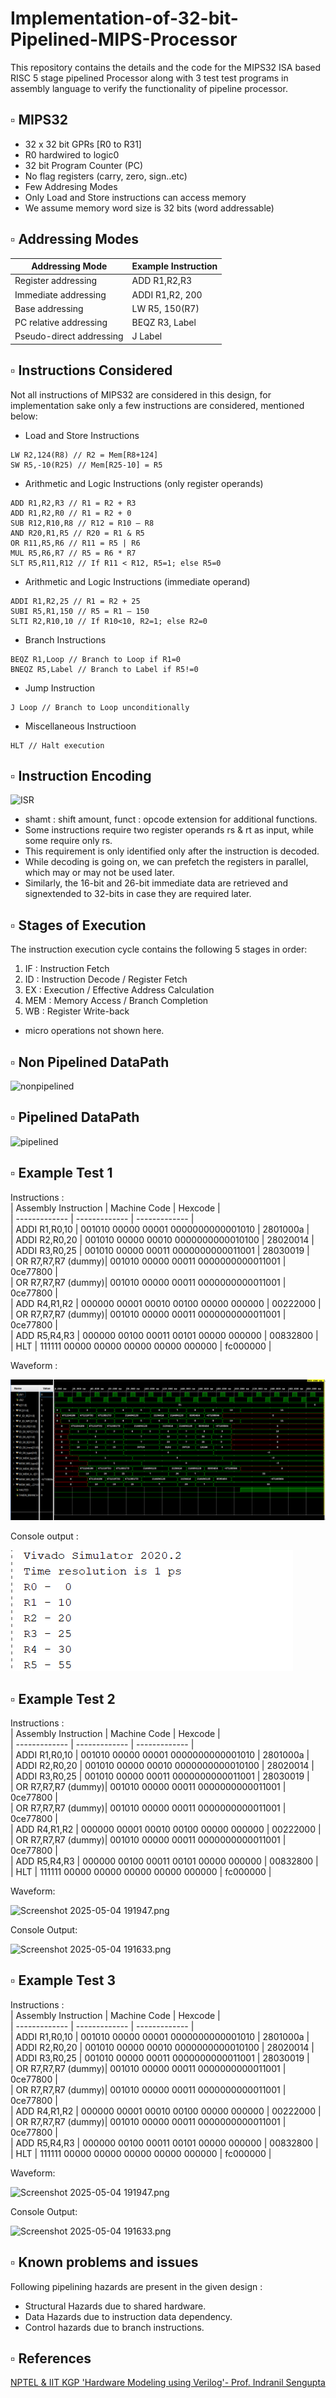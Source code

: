 # Implementation-of-32-bit-Pipelined-MIPS-Processor

This repository contains the details and the code for the MIPS32 ISA based RISC 5 stage pipelined Processor along with 3 test test programs in assembly language to verify the functionality of pipeline processor.  

## ▫️ MIPS32  
- 32 x 32 bit GPRs [R0 to R31]  
- R0 hardwired to logic0  
- 32 bit Program Counter (PC)  
- No flag registers (carry, zero, sign..etc)  
- Few Addresing Modes  
- Only Load and Store instructions can access memory  
- We assume memory word size is 32 bits (word addressable)  
## ▫️ Addressing Modes  
| Addressing Mode | Example Instruction |
| -------------- | -------------------------------------------------------------------------------------------------------------------------------------------------------------------- |
| Register addressing | ADD R1,R2,R3      |
| Immediate addressing | ADDI R1,R2, 200       |
| Base addressing      | LW R5, 150(R7)    |
| PC relative addressing  | BEQZ R3, Label   |
| Pseudo-direct addressing | J Label      |
## ▫️ Instructions Considered  
Not all instructions of MIPS32 are considered in this design, for implementation sake only a few instructions are considered, mentioned below:  
- Load and Store Instructions  
```
LW R2,124(R8) // R2 = Mem[R8+124]  
SW R5,-10(R25) // Mem[R25-10] = R5  
```
- Arithmetic and Logic Instructions (only register operands)  
```
ADD R1,R2,R3 // R1 = R2 + R3  
ADD R1,R2,R0 // R1 = R2 + 0  
SUB R12,R10,R8 // R12 = R10 – R8  
AND R20,R1,R5 // R20 = R1 & R5  
OR R11,R5,R6 // R11 = R5 | R6  
MUL R5,R6,R7 // R5 = R6 * R7  
SLT R5,R11,R12 // If R11 < R12, R5=1; else R5=0 
```
- Arithmetic and Logic Instructions (immediate operand)  
```
ADDI R1,R2,25 // R1 = R2 + 25  
SUBI R5,R1,150 // R5 = R1 – 150  
SLTI R2,R10,10 // If R10<10, R2=1; else R2=0 
```
- Branch Instructions  
```
BEQZ R1,Loop // Branch to Loop if R1=0  
BNEQZ R5,Label // Branch to Label if R5!=0  
```
- Jump Instruction  
```
J Loop // Branch to Loop unconditionally  
```
- Miscellaneous Instructioon  
```
HLT // Halt execution 
```
## ▫️ Instruction Encoding  
![ISR](https://user-images.githubusercontent.com/68592620/231771092-0c93aeb3-6b01-478f-a363-ecadb1ec578a.png)  
- shamt : shift amount, funct : opcode extension for additional functions.
- Some instructions require two register operands rs & rt as input, while some require only rs. 
- This requirement is only identified only after the instruction is decoded. 
- While decoding is going on, we can prefetch the registers in parallel, which may or may not be used later. 
- Similarly, the 16-bit and 26-bit immediate data are retrieved and signextended to 32-bits in case they are required later.  
## ▫️ Stages of Execution  
The instruction execution cycle contains the following 5 stages in order:  
1. IF : Instruction Fetch  
2. ID : Instruction Decode / Register Fetch  
3. EX : Execution / Effective Address Calculation  
4. MEM : Memory Access / Branch Completion  
5. WB : Register Write-back  
- micro operations not shown here.
## ▫️ Non Pipelined DataPath  
![nonpipelined](https://user-images.githubusercontent.com/68592620/231771101-f7ea7e00-5c8c-4b6d-ae0c-a0419066e7ad.png)  
## ▫️ Pipelined DataPath  
![pipelined](https://user-images.githubusercontent.com/68592620/231771102-12c05fa9-6e74-4835-abc6-1bd9b20e8453.png)  

## ▫️ Example Test 1   
 
Instructions :  
| Assembly Instruction  | Machine Code | Hexcode |  
| ------------- | ------------- | ------------- |  
| ADDI R1,R0,10  | 001010 00000 00001 0000000000001010  | 2801000a  |  
| ADDI R2,R0,20 | 001010 00000 00010 0000000000010100  | 28020014  |  
| ADDI R3,R0,25 | 001010 00000 00011 0000000000011001  | 28030019  |  
| OR R7,R7,R7 (dummy)| 001010 00000 00011 0000000000011001  | 0ce77800  |  
| OR R7,R7,R7 (dummy)| 001010 00000 00011 0000000000011001  | 0ce77800  |  
| ADD R4,R1,R2 | 000000 00001 00010 00100 00000 000000  | 00222000  |  
| OR R7,R7,R7 (dummy)| 001010 00000 00011 0000000000011001  | 0ce77800 |  
| ADD R5,R4,R3 | 000000 00100 00011 00101 00000 000000  | 00832800  |  
| HLT | 111111 00000 00000 00000 00000 000000  | fc000000  |  


Waveform :  

![](https://github.com/SUHANI102003/32-bit-Pipelined-MIPS-Processor/blob/main/sim_logs/test1%20(2).png)

Console output :  

![](https://github.com/SUHANI102003/32-bit-Pipelined-MIPS-Processor/blob/main/sim_logs/test1%20(1).png)

## ▫️ Example Test 2

Instructions :  
| Assembly Instruction  | Machine Code | Hexcode |  
| ------------- | ------------- | ------------- |  
| ADDI R1,R0,10  | 001010 00000 00001 0000000000001010  | 2801000a  |  
| ADDI R2,R0,20 | 001010 00000 00010 0000000000010100  | 28020014  |  
| ADDI R3,R0,25 | 001010 00000 00011 0000000000011001  | 28030019  |  
| OR R7,R7,R7 (dummy)| 001010 00000 00011 0000000000011001  | 0ce77800  |  
| OR R7,R7,R7 (dummy)| 001010 00000 00011 0000000000011001  | 0ce77800  |  
| ADD R4,R1,R2 | 000000 00001 00010 00100 00000 000000  | 00222000  |  
| OR R7,R7,R7 (dummy)| 001010 00000 00011 0000000000011001  | 0ce77800 |  
| ADD R5,R4,R3 | 000000 00100 00011 00101 00000 000000  | 00832800  |  
| HLT | 111111 00000 00000 00000 00000 000000  | fc000000  |  

Waveform:

![Screenshot 2025-05-04 191947.png](<https://media-hosting.imagekit.io/3164ce249b934a23/Screenshot%202025-05-04%20191947.png?Expires=1840977634&Key-Pair-Id=K2ZIVPTIP2VGHC&Signature=V2ATnnO-mqemxuztCtbx5-UZimxA2YWd~MUskf65vWxlyB6Iv7U5CTotdoPK60HDdRRWs8Ggg2qWfvB-Agyzv~~Kmxbe8m58wRmpYIpxT0PY0cX83jMvmCIxGFDz5e5JqRu6Fa59CmY~ZemqgXQ4CoJ0KUAWMHuYHp3q~nUEPHqXbvZozeIamRrRvHi3DKSWQNwrrGNrOLG-S8HCJFAoIxFgOi0TWsiDKBKsla7-87MpHwUafN~WyAOD5NavL7MOYP4Gy783DgJUA5JgwHJrZxoiF9~sNIDSrYMLqYJgqpbYoxlFZ~K29Gslk-Y~lJV8UEP4ncuFVATB18CYdMUKBg__>)

Console Output:

![Screenshot 2025-05-04 191633.png](<https://media-hosting.imagekit.io/2dcddde7ccd742d4/Screenshot%202025-05-04%20191633.png?Expires=1840977885&Key-Pair-Id=K2ZIVPTIP2VGHC&Signature=zRQ9h8vnFoUnZ~w7lgQ~BEUhGeAtIzZ6tCuRnT-A8N6rOH0DD8QhKAfAyFHwoNEplbPOLZhQkcsCgA6SDv3E4T9mofdTYmULWVyG09~rlIm8ghtgpOfW4C2QHCN3IUe2iQbO-OGzqun7bWCyqB1aD~xV2G-bSO0pEjKE15mJbiafPz1tXjCNquTlQMOFFIuw7Lv2adTRVpvmiFrTE5qh34xOSh4pR44mLc~mDFD6iHDkP3qnTHQ-iJtuAVsY1TCI1TsT1EaIKBpCTJboymcIoHMVPOgQKVrde~1mq95KxC2xFflPNnmoiEry8~iJxxf7sYUPcsyEGVs7MaMPhea5WA__>)


## ▫️ Example Test 3

Instructions :  
| Assembly Instruction  | Machine Code | Hexcode |  
| ------------- | ------------- | ------------- |  
| ADDI R1,R0,10  | 001010 00000 00001 0000000000001010  | 2801000a  |  
| ADDI R2,R0,20 | 001010 00000 00010 0000000000010100  | 28020014  |  
| ADDI R3,R0,25 | 001010 00000 00011 0000000000011001  | 28030019  |  
| OR R7,R7,R7 (dummy)| 001010 00000 00011 0000000000011001  | 0ce77800  |  
| OR R7,R7,R7 (dummy)| 001010 00000 00011 0000000000011001  | 0ce77800  |  
| ADD R4,R1,R2 | 000000 00001 00010 00100 00000 000000  | 00222000  |  
| OR R7,R7,R7 (dummy)| 001010 00000 00011 0000000000011001  | 0ce77800 |  
| ADD R5,R4,R3 | 000000 00100 00011 00101 00000 000000  | 00832800  |  
| HLT | 111111 00000 00000 00000 00000 000000  | fc000000  |  

Waveform:

![Screenshot 2025-05-04 191947.png](<https://media-hosting.imagekit.io/3164ce249b934a23/Screenshot%202025-05-04%20191947.png?Expires=1840977634&Key-Pair-Id=K2ZIVPTIP2VGHC&Signature=V2ATnnO-mqemxuztCtbx5-UZimxA2YWd~MUskf65vWxlyB6Iv7U5CTotdoPK60HDdRRWs8Ggg2qWfvB-Agyzv~~Kmxbe8m58wRmpYIpxT0PY0cX83jMvmCIxGFDz5e5JqRu6Fa59CmY~ZemqgXQ4CoJ0KUAWMHuYHp3q~nUEPHqXbvZozeIamRrRvHi3DKSWQNwrrGNrOLG-S8HCJFAoIxFgOi0TWsiDKBKsla7-87MpHwUafN~WyAOD5NavL7MOYP4Gy783DgJUA5JgwHJrZxoiF9~sNIDSrYMLqYJgqpbYoxlFZ~K29Gslk-Y~lJV8UEP4ncuFVATB18CYdMUKBg__>)

Console Output:

![Screenshot 2025-05-04 191633.png](<https://media-hosting.imagekit.io/2dcddde7ccd742d4/Screenshot%202025-05-04%20191633.png?Expires=1840977885&Key-Pair-Id=K2ZIVPTIP2VGHC&Signature=zRQ9h8vnFoUnZ~w7lgQ~BEUhGeAtIzZ6tCuRnT-A8N6rOH0DD8QhKAfAyFHwoNEplbPOLZhQkcsCgA6SDv3E4T9mofdTYmULWVyG09~rlIm8ghtgpOfW4C2QHCN3IUe2iQbO-OGzqun7bWCyqB1aD~xV2G-bSO0pEjKE15mJbiafPz1tXjCNquTlQMOFFIuw7Lv2adTRVpvmiFrTE5qh34xOSh4pR44mLc~mDFD6iHDkP3qnTHQ-iJtuAVsY1TCI1TsT1EaIKBpCTJboymcIoHMVPOgQKVrde~1mq95KxC2xFflPNnmoiEry8~iJxxf7sYUPcsyEGVs7MaMPhea5WA__>)


## ▫️ Known problems and issues  
Following pipelining hazards are present in the given design :  
- Structural Hazards due to shared hardware.  
- Data Hazards due to instruction data dependency.  
- Control hazards due to branch instructions.  
## ▫️ References  
[NPTEL \& IIT KGP 'Hardware Modeling using Verilog'- Prof. Indranil Sengupta](https://nptel.ac.in/courses/106105165)
